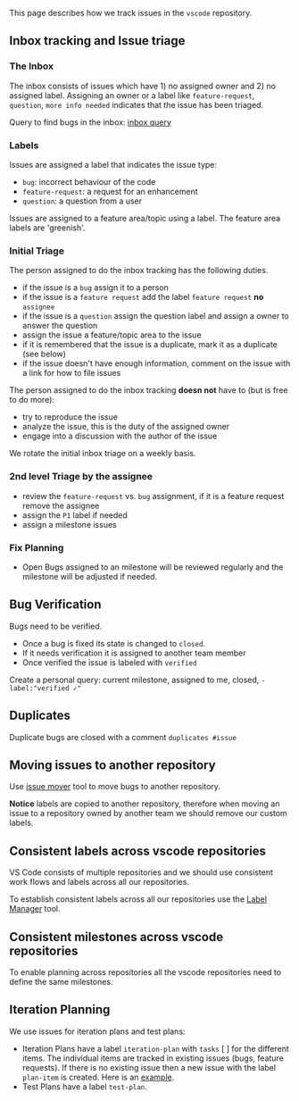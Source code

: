 This page describes how we track issues in the `vscode` repository.

## Inbox tracking and Issue triage

### The Inbox
The inbox consists of issues which have 1) no assigned owner and 2) no assigned label. Assigning an owner or a label like `feature-request`, `question`, `more info needed` indicates that the issue has been triaged.

Query to find bugs in the inbox: [inbox query](https://github.com/Microsoft/vscode/issues?q=is%3Aopen+is%3Aissue+no%3Aassignee+no%3Alabel)

### Labels
Issues are assigned a label that indicates the issue type:
- `bug`: incorrect behaviour of the code
- `feature-request`: a request for an enhancement
- `question`: a question from a user

Issues are assigned to a feature area/topic using a label. The feature area labels are 'greenish'. 

### Initial Triage
The person assigned to do the inbox tracking has the following duties. 
- if the issue is a `bug` assign it to a person
- if the issue is a `feature request` add the label `feature request` **no** `assignee`
- if the issue is a `question` assign the question label and assign a owner to answer the question
- assign the issue a feature/topic area to the issue
- if it is remembered that the issue is a duplicate, mark it as a duplicate (see below)
- if the issue doesn't have enough information, comment on the issue with a link for how to file issues

The person assigned to do the inbox tracking **doesn not** have to (but is free to do more):
- try to reproduce the issue
- analyze the issue, this is the duty of the assigned owner
- engage into a discussion with the author of the issue

We rotate the initial inbox triage on a weekly basis.

### 2nd level Triage by the assignee
- review the `feature-request` vs. `bug` assignment, if it is a feature request remove the assignee
- assign the `P1` label if needed
- assign a milestone issues

### Fix Planning
- Open Bugs assigned to an milestone will be reviewed regularly and the milestone will be adjusted if needed.

## Bug Verification

Bugs need to be verified. 
- Once a bug is fixed its state is changed to `closed`. 
- If it needs verification it is assigned to another team member
- Once verified the issue is labeled with `verified`

Create a personal query: current milestone, assigned to me, closed, `-label:"verified ✓"`

## Duplicates

Duplicate bugs are closed with a comment `duplicates #issue`

## Moving issues to another repository

Use [issue mover](https://github-issue-mover.appspot.com/) tool to move bugs to another repository.

**Notice** labels are copied to another repository, therefore when moving an issue to a repository owned by another team we should remove our custom labels.

## Consistent labels across vscode repositories

VS Code consists of multiple repositories and we should use consistent work flows and labels across all our repositories.

To establish consistent labels across all our repositories use the [Label Manager](http://www.dorukdestan.com/github-label-manager/) tool.

## Consistent milestones across vscode repositories

To enable planning across repositories all the vscode repositories need to define the same milestones.

## Iteration Planning
We use issues for iteration plans and test plans:
- Iteration Plans have a label `iteration-plan` with `tasks` [ ] for the different items. The individual items are tracked in existing issues (bugs, feature requests). If there is no existing issue then a new issue with the label `plan-item` is created. Here is an [example](https://github.com/Microsoft/vscode/issues/917).
- Test Plans have a label `test-plan`.
